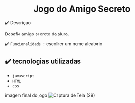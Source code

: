 <h1 align="center"> Jogo do Amigo Secreto</h1>

:heavy_check_mark: Descriçao 



<p>Desafio amigo secreto da alura.</p>




:heavy_check_mark: `Funcionalidade :` escolher um nome aleatório



## ✔️  tecnologias utilizadas


- ``javascript``
-  ``HTML``
-  ``CSS``

  imagem final do jogo ![Captura de Tela (29)](https://github.com/user-attachments/assets/2a7858bd-7c5a-4f8f-910e-019fdbb2a208)
